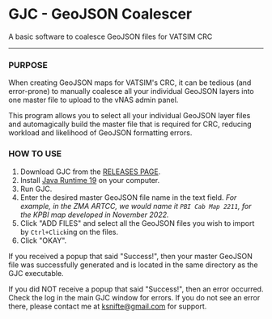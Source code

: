 # GJC - GeoJSON Coalescer
A basic software to coalesce GeoJSON files for VATSIM CRC

----------------

### PURPOSE

When creating GeoJSON maps for VATSIM's CRC, it can be tedious (and error-prone) 
to manually coalesce all your individual GeoJSON layers into one master file to upload to the vNAS
admin panel.

This program allows you to select all your individual GeoJSON layer files and automagically build 
the master file that is required for CRC, reducing workload and likelihood of GeoJSON 
formatting errors.


### HOW TO USE
1) Download GJC from the [RELEASES PAGE](https://github.com/ksnifte/vatsimGJC/releases/tag/1.0).
2) Install [Java Runtime 19](https://www.oracle.com/java/technologies/downloads/) on your computer.
3) Run GJC.
4) Enter the desired master GeoJSON file name in the text field.  *For example, in the ZMA ARTCC, 
we would name it `PBI Cab Map 2211`, for the KPBI map developed in November 2022.*
5) Click "ADD FILES" and select all the GeoJSON files you wish to import by `Ctrl+Click`ing on the
files.
6) Click "OKAY".

If you received a popup that said "Success!", then your master GeoJSON file was successfully
generated and is located in the same directory as the GJC executable.

If you did NOT receive a popup that said "Success!", then an error occurred.  Check the log in 
the main GJC window for errors.  If you do not see an error there, please contact me 
at [ksnifte@gmail.com](mailto:ksnifte@gmail.com) for support.

